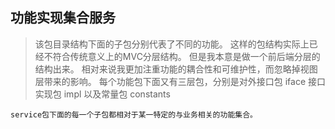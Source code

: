 ## 功能实现集合服务

> 该包目录结构下面的子包分别代表了不同的功能。
这样的包结构实际上已经不符合传统意义上的MVC分层结构。
但是我本意是做一个前后端分层的结构出来。
相对来说我更加注重功能的耦合性和可维护性，而忽略掉视图层带来的影响。
每个功能包下面又有三层包，分别是对外接口包 iface 接口实现包 impl 以及常量包 constants

    service包下面的每一个子包都相对于某一特定的与业务相关的功能集合。


